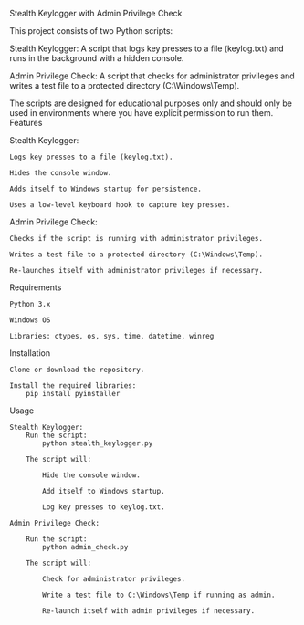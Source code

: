 Stealth Keylogger with Admin Privilege Check

This project consists of two Python scripts:

  Stealth Keylogger: A script that logs key presses to a file (keylog.txt) and runs in the background with a hidden console.

  Admin Privilege Check: A script that checks for administrator privileges and writes a test file to a protected directory (C:\Windows\Temp).

The scripts are designed for educational purposes only and should only be used in environments where you have explicit permission to run them.
Features

  Stealth Keylogger:

    Logs key presses to a file (keylog.txt).

    Hides the console window.

    Adds itself to Windows startup for persistence.

    Uses a low-level keyboard hook to capture key presses.

  Admin Privilege Check:

    Checks if the script is running with administrator privileges.

    Writes a test file to a protected directory (C:\Windows\Temp).

    Re-launches itself with administrator privileges if necessary.

Requirements

    Python 3.x

    Windows OS

    Libraries: ctypes, os, sys, time, datetime, winreg

Installation

    Clone or download the repository.

    Install the required libraries:
        pip install pyinstaller

Usage

    Stealth Keylogger:
        Run the script:
            python stealth_keylogger.py

        The script will:

            Hide the console window.

            Add itself to Windows startup.

            Log key presses to keylog.txt.

    Admin Privilege Check:

        Run the script:
            python admin_check.py

        The script will:

            Check for administrator privileges.

            Write a test file to C:\Windows\Temp if running as admin.

            Re-launch itself with admin privileges if necessary.
